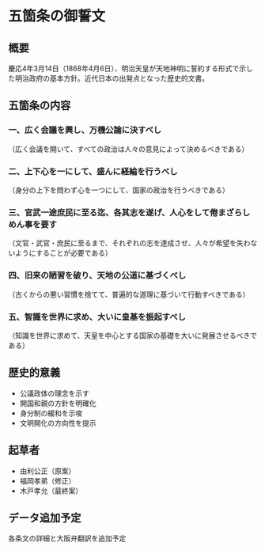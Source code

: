 # 五箇条の御誓文

## 概要
慶応4年3月14日（1868年4月6日）、明治天皇が天地神明に誓約する形式で示した明治政府の基本方針。近代日本の出発点となった歴史的文書。

## 五箇条の内容

### 一、広く会議を興し、万機公論に決すべし
（広く会議を開いて、すべての政治は人々の意見によって決めるべきである）

### 二、上下心を一にして、盛んに経綸を行うべし
（身分の上下を問わず心を一つにして、国家の政治を行うべきである）

### 三、官武一途庶民に至る迄、各其志を遂げ、人心をして倦まざらしめん事を要す
（文官・武官・庶民に至るまで、それぞれの志を達成させ、人々が希望を失わないようにすることが必要である）

### 四、旧来の陋習を破り、天地の公道に基づくべし
（古くからの悪い習慣を捨てて、普遍的な道理に基づいて行動すべきである）

### 五、智識を世界に求め、大いに皇基を振起すべし
（知識を世界に求めて、天皇を中心とする国家の基礎を大いに発展させるべきである）

## 歴史的意義
- 公議政体の理念を示す
- 開国和親の方針を明確化
- 身分制の緩和を示唆
- 文明開化の方向性を提示

## 起草者
- 由利公正（原案）
- 福岡孝弟（修正）
- 木戸孝允（最終案）

## データ追加予定
各条文の詳細と大阪弁翻訳を追加予定